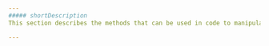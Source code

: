 ```yaml
---
##### shortDescription
This section describes the methods that can be used in code to manipulate the **Area** object.

---
```


